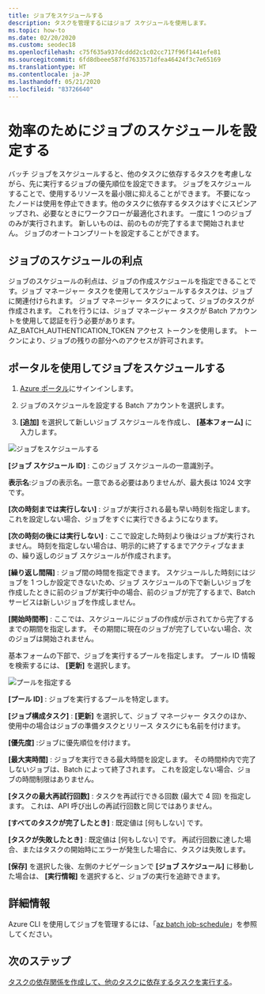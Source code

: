 ```yaml
---
title: ジョブをスケジュールする
description: タスクを管理するにはジョブ スケジュールを使用します。
ms.topic: how-to
ms.date: 02/20/2020
ms.custom: seodec18
ms.openlocfilehash: c75f635a937dcddd2c1c02cc717f96f1441efe81
ms.sourcegitcommit: 6fd8dbeee587fd7633571dfea46424f3c7e65169
ms.translationtype: HT
ms.contentlocale: ja-JP
ms.lasthandoff: 05/21/2020
ms.locfileid: "83726640"
---
```

# <a name="schedule-jobs-for-efficiency"></a>効率のためにジョブのスケジュールを設定する

バッチ ジョブをスケジュールすると、他のタスクに依存するタスクを考慮しながら、先に実行するジョブの優先順位を設定できます。 ジョブをスケジュールすることで、使用するリソースを最小限に抑えることができます。 不要になったノードは使用を停止できます。他のタスクに依存するタスクはすぐにスピンアップされ、必要なときにワークフローが最適化されます。 一度に 1 つのジョブのみが実行されます。 新しいものは、前のものが完了するまで開始されません。 ジョブのオートコンプリートを設定することができます。 

## <a name="benefit-of-job-scheduling"></a>ジョブのスケジュールの利点

ジョブのスケジュールの利点は、ジョブの作成スケジュールを指定できることです。ジョブ マネージャー タスクを使用してスケジュールするタスクは、ジョブに関連付けられます。 ジョブ マネージャー タスクによって、ジョブのタスクが作成されます。 これを行うには、ジョブ マネージャー タスクが Batch アカウントを使用して認証を行う必要があります。 AZ_BATCH_AUTHENTICATION_TOKEN アクセス トークンを使用します。 トークンにより、ジョブの残りの部分へのアクセスが許可されます。 

## <a name="use-the-portal-to-schedule-a-job"></a>ポータルを使用してジョブをスケジュールする

   1. [Azure ポータル](https://portal.azure.com/)にサインインします。

   2. ジョブのスケジュールを設定する Batch アカウントを選択します。

   3. **[追加]** を選択して新しいジョブ スケジュールを作成し、 **[基本フォーム]** に入力します。



![ジョブをスケジュールする][1]

**[ジョブ スケジュール ID]** : このジョブ スケジュールの一意識別子。

**表示名**:ジョブの表示名。一意である必要はありませんが、最大長は 1024 文字です。

**[次の時刻までは実行しない]** : ジョブが実行される最も早い時刻を指定します。 これを設定しない場合、ジョブをすぐに実行できるようになります。

**[次の時刻の後には実行しない]** : ここで設定した時刻より後はジョブが実行されません。 時刻を指定しない場合は、明示的に終了するまでアクティブなままの、繰り返しのジョブ スケジュールが作成されます。

**[繰り返し間隔]** : ジョブ間の時間を指定できます。 スケジュールした時刻にはジョブを 1 つしか設定できないため、ジョブ スケジュールの下で新しいジョブを作成したときに前のジョブが実行中の場合、前のジョブが完了するまで、Batch サービスは新しいジョブを作成しません。  

**[開始時間帯]** : ここでは、スケジュールにジョブの作成が示されてから完了するまでの期間を指定します。 その期間に現在のジョブが完了していない場合、次のジョブは開始されません。

基本フォームの下部で、ジョブを実行するプールを指定します。 プール ID 情報を検索するには、 **[更新]** を選択します。 

![プールを指定する][2]


**[プール ID]** : ジョブを実行するプールを特定します。

**[ジョブ構成タスク]** : **[更新]** を選択して、ジョブ マネージャー タスクのほか、使用中の場合はジョブの準備タスクとリリース タスクにも名前を付けます。

**[優先度]** :ジョブに優先順位を付けます。

**[最大実時間]** : ジョブを実行できる最大時間を設定します。 その時間枠内で完了しないジョブは、Batch によって終了されます。 これを設定しない場合、ジョブの時間制限はありません。

**[タスクの最大再試行回数]** : タスクを再試行できる回数 (最大で 4 回) を指定します。 これは、API 呼び出しの再試行回数と同じではありません。

**[すべてのタスクが完了したとき]** : 既定値は [何もしない] です。

**[タスクが失敗したとき]** : 既定値は [何もしない] です。 再試行回数に達した場合、またはタスクの開始時にエラーが発生した場合に、タスクは失敗します。 

**[保存]** を選択した後、左側のナビゲーションで **[ジョブ スケジュール]** に移動した場合は、 **[実行情報]** を選択すると、ジョブの実行を追跡できます。


## <a name="for-more-information"></a>詳細情報

Azure CLI を使用してジョブを管理するには、「[az batch job-schedule](https://docs.microsoft.com/cli/azure/batch/job-schedule?view=azure-cli-latest)」を参照してください。

## <a name="next-steps"></a>次のステップ

[タスクの依存関係を作成して、他のタスクに依存するタスクを実行する](batch-task-dependencies.md)。





[1]: ./media/batch-job-schedule/add_job_schedule-02.png
[2]: ./media/batch-job-schedule/add_job_schedule-03.png


